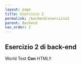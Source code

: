 ```yaml
---
layout: page
title: Esercizio 2
permalink: /backend/esercizio2
parent: Backend
nav_order: 2
---
```

## Esercizio 2 di back-end
World
Test <b>Con</b> HTML!!
